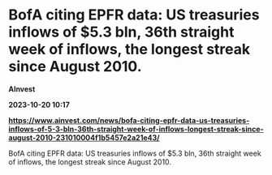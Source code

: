 # BofA citing EPFR data: US treasuries inflows of $5.3 bln, 36th straight week of inflows, the longest streak since August 2010.
**AInvest**

**2023-10-20 10:17**

**https://www.ainvest.com/news/bofa-citing-epfr-data-us-treasuries-inflows-of-5-3-bln-36th-straight-week-of-inflows-longest-streak-since-august-2010-231010004f1b5457e2a21e43/**

BofA citing EPFR data: US treasuries inflows of $5.3 bln, 36th straight week of inflows, the longest streak since August 2010.